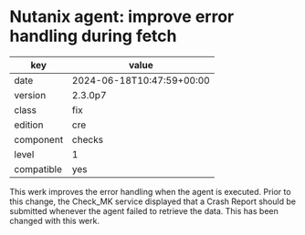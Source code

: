 [//]: # (werk v2)
# Nutanix agent: improve error handling during fetch

key        | value
---------- | ---
date       | 2024-06-18T10:47:59+00:00
version    | 2.3.0p7
class      | fix
edition    | cre
component  | checks
level      | 1
compatible | yes

This werk improves the error handling when the agent is executed.
Prior to this change, the Check_MK service displayed that a Crash
Report should be submitted whenever the agent failed to retrieve
the data. This has been changed with this werk.
